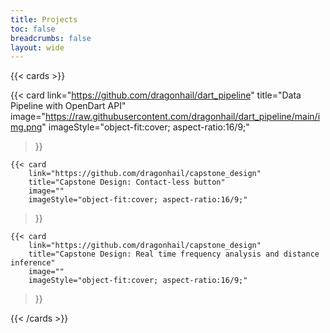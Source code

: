 ```yaml
---
title: Projects
toc: false
breadcrumbs: false
layout: wide
---
```


{{< cards >}}

  {{< card
        link="https://github.com/dragonhail/dart_pipeline"
        title="Data Pipeline with OpenDart API"
        image="https://raw.githubusercontent.com/dragonhail/dart_pipeline/main/img.png"
        imageStyle="object-fit:cover; aspect-ratio:16/9;"
  >}}

    {{< card
        link="https://github.com/dragonhail/capstone_design"
        title="Capstone Design: Contact-less button"
        image=""
        imageStyle="object-fit:cover; aspect-ratio:16/9;"
  >}}

    {{< card
        link="https://github.com/dragonhail/capstone_design"
        title="Capstone Design: Real time frequency analysis and distance inference"
        image=""
        imageStyle="object-fit:cover; aspect-ratio:16/9;"
  >}}


{{< /cards >}}